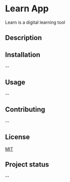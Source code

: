 # Learn App

Learn is a digital learning tool

## Description

## Installation
--

## Usage
--

## Contributing
--

## License
[MIT](https://choosealicense.com/licenses/mit/)

## Project status
--